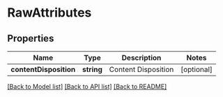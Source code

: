 # RawAttributes

## Properties
Name | Type | Description | Notes
------------ | ------------- | ------------- | -------------
**contentDisposition** | **string** | Content Disposition | [optional] 

[[Back to Model list]](../README.md#documentation-for-models) [[Back to API list]](../README.md#documentation-for-api-endpoints) [[Back to README]](../README.md)


